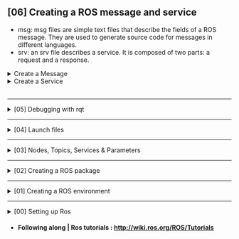 ## [06] Creating a ROS message and service

  - msg: msg files are simple text files that describe the fields of a ROS message. They are used to generate source code for messages in different languages.
  - srv: an srv file describes a service. It is composed of two parts: a request and a response.

<details closed>
<summary> Create a Message </summary>

```bash
  # Message files are stored in the msg directory of a package
  mkdir -p ~/ROS_tutorials/src/myRosPackage/msg
  touch ~/ROS_tutorials/src/myRosPackage/msg/myMSG.msg

  # Messages are just simple text files with a field type and field name per line. 
  # The field types you can use are:
  #   - int8, int16, int32, int64 (plus uint*)
  #   - float32, float64
  #   - string
  #   - time, duration
  #   - other msg files
  #   - variable-length array[] and fixed-length array[C]

  echo "string nickname" > ~/ROS_tutorials/src/myRosPackage/msg/myMSG.msg
  echo "int64 score" >> ~/ROS_tutorials/src/myRosPackage/msg/myMSG.msg
```

### In order for messages to be used in C++ or Python code they need to be converted into source code. For that to happen we need to make sure that:
  - The next two lines are in the  '/myRosPackage/package.xml' file
```xml
  <build_depend>message_generation</build_depend>
  <exec_depend>message_runtime</exec_depend>
```
  - We add message_generation to the find_package, in '/myRosPackage/CMakeLists.txt' file
```bash
find_package(catkin REQUIRED COMPONENTS
  roscpp
  rospy
  std_msgs
+ message_generation
)
```

  - We uncomment the generate_messages and the add_message_files, and add our message. in '/myRosPackage/CMakeLists.txt'
```bash
add_message_files(
  FILES
+  myMSG.msg
)

generate_messages(
  DEPENDENCIES
  std_msgs
)
```
</details>

<details closed>
<summary> Create a Service </summary>


```bash
  # Service files are stored in the srv directory of a package
  mkdir -p ~/ROS_tutorials/src/myRosPackage/srv

  # Using an existing service
  roscp rospy_tutorials AddTwoInts.srv srv/AddTwoIntsCopy.srv

  cat srv/AddTwoIntsCopy.srv
  #output:
  # int64 a
  # int64 b
  # ---
  # int64 sum

```
### In order for services to be used in C++ or Python code they need to be converted into source code. For that to happen we need to make sure that:

  - The next two lines are in the  '/myRosPackage/package.xml' file
```xml
  <build_depend>message_generation</build_depend>
  <exec_depend>message_runtime</exec_depend>
```
  - We add message_generation to the find_package dependecies, in '/myRosPackage/CMakeLists.txt' file
```bash
find_package(catkin REQUIRED COMPONENTS
  roscpp
  rospy
  std_msgs
+ message_generation
)
```

  - We uncomment the generate_messages and the add_message_files, and add our message. in '/myRosPackage/CMakeLists.txt'
```bash
add_service_files(
  FILES
  AddTwoIntsCopy.srv
)
```
</details>
<br>

---
<details>
<summary> [05] Debugging with rqt </summary>

```bash
- rqt is a software framework of ROS that implements the various GUI tools in the form of plugins, making it easier to manage all the various windows on the screen at one moment.
 
# The GUI tools can run in a traditional standalone method.
rqt_logger_level   # to chose which message to show [Fatal, Error, Warn, Info, Debug]
rqt_console        # A consolo to monitor messages
rqt_graph          # See which nodes publish and subscribe to which topics


# Or as dockable windows within rqt.
rqt      # then go to puglins and select which one you want to use.

# Its even possible to create your own plugins
http://wiki.ros.org/rqt/Tutorials/Create%20your%20new%20rqt%20plugin
```
</details>


---
<details closed>
<summary> [04] Launch files </summary>

```bash
    - launch files allow you to run multiple nodes at once
    - roslaunch starts nodes as defined in a launch file.

    # Creating a launch file
    #   - launch files do not need to e in a specific directory, they can just be in the package directory.
    mkdir -p ~/ROS_tutorials/src/myRosPackage/launch
    touch ~/ROS_tutorials/src/myRosPackage/launch/myTurtleLauncher.launch

    # myTurtleLauncher.launch :
    - Launches 2 nodes : turtlesim1 and turlesim2
    - The nodes are of the type of turtlesim_node from the turtlesim package
    - Also sets turtlesim2 to mimic turtlesim 1
```
```xml
<launch>

  <group ns="turtlesim1">
    <node pkg="turtlesim" name="sim" type="turtlesim_node"/>
  </group>

  <group ns="turtlesim2">
    <node pkg="turtlesim" name="sim" type="turtlesim_node"/>
  </group>

  <node pkg="turtlesim" name="mimic" type="mimic">
    <remap from="input" to="turtlesim1/turtle1"/>
    <remap from="output" to="turtlesim2/turtle1"/>
  </node>

</launch>
```
```bash
    # launching
    roslaunch myRosPackage 

    # Testing:
    rostopic pub /turtlesim1/turtle1 cmd_vel geometry_msgs/Twist -r 1 -- '[2.0, 0.0, 0.0]' '[0.0, 0.0, -1.8]'
```
</details>

---
<details closed>
<summary>  [03] Nodes, Topics, Services & Parameters </summary>

```bash
# Quick Overview of Graph Concepts:
  - Nodes: A node is an executable that uses ROS to communicate with other nodes.
  - Messages: ROS data type used when subscribing or publishing to a topic.
  - Topics: Nodes can publish messages to a topic as well as subscribe to a topic to receive messages.
  - Services: another way that nodes can communicate, allows nodes to send a request and receive a response.
  - Master: Name service for ROS (i.e. helps nodes find each other)
  - rosout: ROS equivalent of stdout/stderr
  - roscore: Master + rosout + parameter server (parameter server will be introduced later)
```

<details>
<summary> ROS Nodes </summary>

```bash
# Nodes: A node is an executable that uses ROS to communicate with other nodes.

# Example:
## Terminal 0: Launch the ROS master node
roscore

## Terminal 1: Run a Package (turtlesim)
rosrun turtlesim turtlesim_node

## Terminal 2: List all nodes
rosnode list
##output:
#/rosout
#/turtlesim
```
</details>


<details>
<summary> Topics </summary>

```bash
# Topics: Nodes can publish messages to a topic as well as subscribe to a topic to receive messages.

# Example: Making turtle sim move
#(Following the Nodes example)

## Terminal 2: List all topics
rostopic list
##output:
#/rosout
#/rosout_agg
#/turtle1/cmd_vel
#/turtle1/color_sensor
#/turtle1/pose

## Terminal 2: Who subscribes to /turtle1/cmd_vel
rostopic info /turtle1/cmd_vel
##ouput:
#Type: geometry_msgs/Twist
#
#Publishers: None    ---> it has no publishers 
#
#Subscribers:        ---> the turtlesim is waiting for some node to publish something here
# * /turtlesim (http://cpu:44857/)

## Terminal 2: Posting to a topic0
# rostopic pub <topic> <msgType> -- <msg>
rostopic pub /turtle1/cmd_vel geometry_msgs/Twist -r 1 -- '[2.0, 0.0, 0.0]' '[0.0, 0.0, -1.8]'

## Terminal 3: Check nodes!!
nodelist
##output:
#/rosout
#/rostopic_12475_1568754806388  ---> There is a new node!!
#/turtlesim

## Terminal 3: Recheck Topic info
rostopic info /turtle1/cmd_vel
##ouput:
#Type: geometry_msgs/Twist
#
#Publishers:
# * /rostopic_12475_1568754806388 (http://cpu:41131/)   ---> Now it has publisher
#
#Subscribers:        
# * /turtlesim (http://cpu:44857/)

# Tip: For more detailed info about the messages used by the topic
rostopic type /turtle1/cmd_vel | rosmsg show
```
</details>


<details closed>
<summary> Services </summary>

```bash
# Services: another way that nodes can communicate, allows nodes to send a request and receive a response.

# Example: Spawning another turtle
#(Following the Nodes example)

## Terminal 2: List all services
rosservice list
##output:
#/clear
#/kill
#/reset
#/rosout/get_loggers
#/rosout/set_logger_level
#/spawn
#/turtle1/set_pen
#/turtle1/teleport_absolute
#/turtle1/teleport_relative
#/turtlesim/get_loggers
#/turtlesim/set_logger_level

# Terminal 2: Checking input and output arguments of the /spawn service
rosservice info /spawn
##ouput:
#Node: /turtlesim
#URI: rosrpc://cpu:35097
#Type: turtlesim/Spawn
#Args: x y theta name

# Tip: For more detailed info about the service --> rosservice type /spawn | rossrv show 
rossrv show turtlesim/Spawn
##output:
#float32 x      -----> Input arguments
#float32 y      -///
#float32 theta  -//
#string name    -/
#---
#string name    -----> Output arguments

# Terminal 2: Calling a service (Spawn a second turtle)
rosservice call /spawn  2 2 0.2 "" 
##output:
#name: "turtle2"

# Now there are new topics in order to comunicate with turle2
```
</details>


<details closed>
<summary> Parameters </summary>

```bash
# Parameter: Data on the ROS Parameter Server. (integers, floats, boolean, dictionaries, and lists)
# Parameter Server: Used by nodes to store and retrieve parameters at runtime. It's not designed for high-performance, it is best used for static, non-binary data such as configuration parameters.

# Example: Changing turtlesim background color
#(Following the Nodes example)

# Terminal 2: list all parameters
rosparam list
##output:
#/background_b
#/background_g
#/background_r
#/rosdistro
#/roslaunch/uris/host_cpu__43203
#/rosversion
#/run_id

# Terminal 2: Change background_r paramenter value
rosparam set /background_r 150

# Terminal 2: Clear for changes to take effect
rosservice call /clear


# Tip: Getting all Parameter
rosparam get /

# Tip: Parameters can be all dump to a file and load latter. This allows to save configurations.
rosparam dump myParams.yaml
rosparam load myParams.yaml copy

```
</details>
<br>
</details>

---
<details closed>
<summary> [02] Creating a ROS package </summary>

```bash
# Don't forget to overlap your environment.
source devel/setup.bash

# Change diretories to your src directory.
cd src

# Creating a catkin pkg. :
#catkin_create_pkg <package_name> [depend1] [depend2] [depend3]
catkin_create_pkg myRosPackage std_msgs rospy roscpp

# Change diretories back to your environment directory.
cd ..

# Building Your package
catkin_make
```
</details>

---
<details closed>
<summary> [01] Creating a ROS environment </summary>

```bash
# Create your directory
mkdir -p ~/ROS_tutorials/src

# Create ROS environment
cd ~/ROS_tutorials/
catkin_make

# Overaling Workspace
source devel/setup.bash

# Checking all is OK
echo $ROS_PACKAGE_PATH
#output: /home/user/ROS_tutorials/src:/opt/ros/kinetic/share
```
</details>


---
<details closed>
<summary> [00] Setting up Ros </summary>

```bash
# Accepting software from packages.ros.org.
sudo sh -c 'echo "deb http://packages.ros.org/ros/ubuntu $(lsb_release -sc) main" > /etc/apt/sources.list.d/ros-latest.list'

#Seting keys
sudo apt-key adv --keyserver 'hkp://keyserver.ubuntu.com:80' --recv-key C1CF6E31E6BADE8868B172B4F42ED6FBAB17C654

#Update and Install ROS 
sudo apt-get update
sudo apt-get install ros-kinetic-desktop-full

#Initialize rosdep for installing dependecies
sudo rosdep init
rosdep update

#ROS env variables automatically in every new terminal
echo "source /opt/ros/kinetic/setup.bash" >> ~/.bashrc
source ~/.bashrc
env | grep ROS

# installing some build dependecies
sudo apt install python-rosinstall python-rosinstall-generator python-wstool build-essential
```
</details>

- #### Following along | Ros tutorials : http://wiki.ros.org/ROS/Tutorials